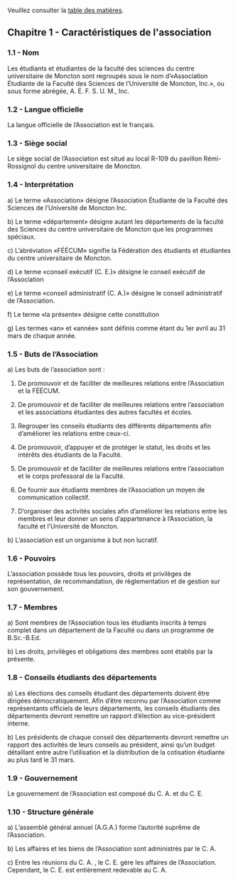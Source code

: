 Veuillez consulter la [table des matières](README.md).

## Chapitre 1 - Caractéristiques de l'association


### 1.1 - Nom

Les étudiants et étudiantes de la faculté des sciences du centre universitaire de Moncton sont regroupés sous le nom d’«Association Étudiante de la Faculté des Sciences de l’Université de Moncton, Inc.», ou sous forme abrégée, A. É. F. S. U. M., Inc.


### 1.2 - Langue officielle

La langue officielle de l’Association est le français.


### 1.3 - Siège social

Le siège social de l’Association est situé au local R-109 du pavillon Rémi-Rossignol du centre universitaire de Moncton.


### 1.4 - Interprétation

a) Le terme «Association» désigne l’Association Étudiante de la Faculté des Sciences de l’Université de Moncton Inc.

b) Le terme «département» désigne autant les départements de la faculté des Sciences du centre universitaire de Moncton que les programmes spéciaux.

c) L’abréviation «FÉÉCUM» signifie la Fédération des étudiants et étudiantes du centre universitaire de Moncton.

d) Le terme «conseil exécutif (C. E.)» désigne le conseil exécutif de l’Association

e) Le terme «conseil administratif (C. A.)» désigne le conseil administratif de l’Association.

f) Le terme «la présente» désigne cette constitution

g) Les termes «an» et «année» sont définis comme étant du 1er avril au 31 mars de chaque année.


### 1.5 - Buts de l’Association

a) Les buts de l’association sont :

  1. De promouvoir et de faciliter de meilleures relations entre l’Association et la FÉÉCUM.

  2. De promouvoir et de faciliter de meilleures relations entre l’association et les associations étudiantes des autres facultés et écoles.

  3. Regrouper les conseils étudiants des différents départements afin d’améliorer les relations entre ceux-ci.

  4. De promouvoir, d’appuyer et de protéger le statut, les droits et les intérêts des étudiants de la Faculté.

  5. De promouvoir et de faciliter de meilleures relations entre l’association et le corps professoral de la Faculté.

  6. De fournir aux étudiants membres de l’Association un moyen de communication collectif.

  7. D’organiser des activités sociales afin d’améliorer les relations entre les membres et leur donner un sens d’appartenance à l’Association, la faculté et l’Université de Moncton.

b) L’association est un organisme à but non lucratif.


### 1.6 - Pouvoirs

L’association possède tous les pouvoirs, droits et privilèges de représentation, de recommandation, de règlementation et de gestion sur son gouvernement.


### 1.7 - Membres

a) Sont membres de l’Association tous les étudiants inscrits à temps complet dans un département de la Faculté ou dans un programme de B.Sc.-B.Ed.

b) Les droits, privilèges et obligations des membres sont établis par la présente.


### 1.8 - Conseils étudiants des départements

a) Les élections des conseils étudiant des départements doivent être dirigées démocratiquement. Afin d’être reconnu par l’Association comme représentants officiels de leurs départements, les conseils étudiants des départements devront remettre un rapport d’élection au vice-président interne.

b) Les présidents de chaque conseil des départements devront remettre un rapport des activités de leurs conseils au président, ainsi qu’un budget détaillant entre autre l’utilisation et la distribution de la cotisation étudiante au plus tard le 31 mars.


### 1.9 - Gouvernement

Le gouvernement de l’Association est composé du C. A. et du C. E.


### 1.10 - Structure générale

a) L’assemblé général annuel (A.G.A.) forme l’autorité suprême de l’Association.

b) Les affaires et les biens de l’Association sont administrés par le C. A.

c) Entre les réunions du C. A. , le C. E. gère les affaires de l’Association. Cependant, le C. E. est entièrement redevable au C. A.
